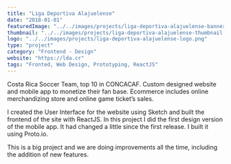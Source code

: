 ```yaml
---
title: "Liga Deportiva Alajuelense"
date: "2018-01-01"
featuredImage: "../../images/projects/liga-deportiva-alajuelense-banner.jpg"
thumbnail: "../../images/projects/liga-deportiva-alajuelense-thumbnail.jpg"
logo: "../../images/projects/liga-deportiva-alajuelense-logo.png"
type: "project"
category: "Frontend - Design"
website: "https://lda.cr"
tags: "Fronted, Web Design, Prototyping, ReactJS"
---
```


Costa Rica Soccer Team, top 10 in CONCACAF. Custom designed website and mobile app to monetize their fan base. Ecommerce includes online merchandizing store and online game ticket’s sales.

I created the User Interface for the website using Sketch and built the frontend of the site with ReactJS. In this project I did the first design version of the mobile app. It had changed a little since the first release. I built it using Proto.io.

This is a big project and we are doing improvements all the time, including the addition of new features.
